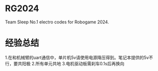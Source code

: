 # RG2024
Team Sleep No.1  electro codes for Robogame 2024.
# 经验总结
1.在和机械臂的uart通信中，单片机5v请使用电源降压得到。笔记本提供的5v不行，要共阳极
2.所有单元共地
3.电机驱动板需刹车0.1s后再换向
